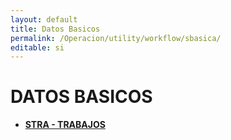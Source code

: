 ```yaml
---
layout: default
title: Datos Basicos
permalink: /Operacion/utility/workflow/sbasica/
editable: si
---
```


# DATOS BASICOS

* [**STRA - TRABAJOS**](http://docs.oasiscom.com/Operacion/utility/worflow/sbasica/stratrabajos)